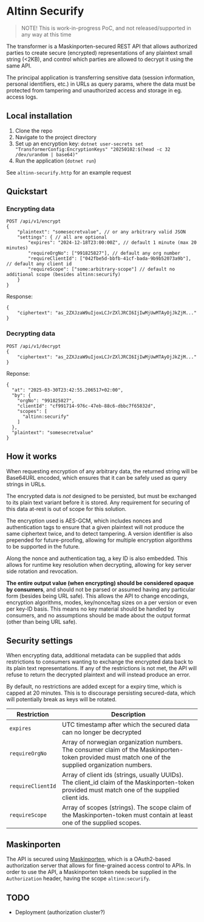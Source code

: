 # Altinn Securify

> NOTE! This is work-in-progress PoC, and not released/supported in any way at this time

The transformer is a Maskinporten-secured REST API that allows authorized parties to create secure (encrypted) representations of any plaintext small string (<2KB), and control which parties are allowed to decrypt it using the same API.

The principal application is transferring sensitive data (session information, personal identifiers, etc.) in URLs as query params, where the data must be protected from tampering and unauthorized access and storage in eg. access logs.

## Local installation

1. Clone the repo
2. Navigate to the project directory
3. Set up an encryption key: `dotnet user-secrets set "TransformerConfig:EncryptionKeys" "20250102:$(head -c 32 /dev/urandom | base64)"`
4. Run the application (`dotnet run`)

See `altinn-securify.http` for an example request

## Quickstart

### Encrypting data

```http
POST /api/v1/encrypt
{
    "plaintext": "somesecretvalue", // or any arbitrary valid JSON
    "settings": { // all are optional
        "expires": "2024-12-18T23:00:00Z", // default 1 minute (max 20 minutes)
        "requireOrgNo": ["991825827"], // default any org number
        "requireClientId": ["042fbe5d-bbfb-41cf-bada-9b9b52073a9b"], // default any client id
        "requireScope": ["some:arbitrary-scope"] // default no additional scope (besides altinn:securify)
    }
}
```
Response:
```http
{
    "ciphertext": "as_2ZXJzaW9uIjoxLCJrZXlJRCI6IjIwMjUwMTAyOjJkZjM..."
}
```

### Decrypting data

```http
POST /api/v1/decrypt
{
    "ciphertext": "as_2ZXJzaW9uIjoxLCJrZXlJRCI6IjIwMjUwMTAyOjJkZjM..."
}
```
Reponse:
```jsonc
{
  "at": "2025-03-30T23:42:55.206517+02:00",
  "by": {
    "orgNo": "991825827",
    "clientId": "cf991714-976c-47eb-88c6-dbbc7f65832d",
    "scopes": [
      "altinn:securify"
    ]
  },
  "plaintext": "somesecretvalue"
}
```

## How it works

When requesting encryption of any arbitrary data, the returned string will be Base64URL encoded, which ensures that it can be safely used as query strings in URLs.

The encrypted data is *not* designed to be persisted, but must be exchanged to its plain text variant before it is stored. Any requirement for securing of this data at-rest is out of scope for this solution.

The encryption used is AES-GCM, which includes nonces and authentication tags to ensure that a given plaintext will not produce the same ciphertext twice, and to detect tampering. A version identifier is also prepended for future-proofing, allowing for multiple encryption algorithms to be supported in the future.

Along the nonce and authentication tag, a key ID is also embedded. This allows for runtime key resolution when decrypting, allowing for key server side rotation and revocation. 

**The entire output value (when encrypting) should be considered opaque by consumers**, and should not be parsed or assumed having any particular form (besides being URL safe). This allows the API to change encodings, encryption algorithms, modes, key/nonce/tag sizes on a per version or even per key-ID basis. This means no key material should be handled by consumers, and no assumptions should be made about the output format (other than being URL safe).

## Security settings

When encrypting data, additional metadata can be supplied that adds restrictions to consumers wanting to exchange the encrypted data back to its plain text representations. If any of the restrictions is not met, the API will refuse to return the decrypted plaintext and will instead produce an error.

By default, no restrictions are added except for a expiry time, which is capped at 20 minutes. This is to discourage persisting secured-data, which will potentially break as keys will be rotated.

| Restriction | Description |
|-------------|-------------|
| `expires` | UTC timestamp after which the secured data can no longer be decrypted |
| `requireOrgNo` | Array of norwegian organization numbers. The consumer claim of the Maskinporten-token provided must match one of the supplied organization numbers. |
| `requireClientId` | Array of client ids (strings, usually UUIDs). The client_id claim of the Maskinporten-token provided must match one of the supplied client ids. |
| `requireScope` | Array of scopes (strings). The scope claim of the Maskinporten-token must contain at least one of the supplied scopes. |

## Maskinporten

The API is secured using [Maskinporten](https://docs.digdir.no/docs/Maskinporten/maskinporten_summary), which is a OAuth2-based authorization server that allows for fine-grained access control to APIs. In order to use the API, a Maskinporten token needs be supplied in the `Authorization` header, having the scope `altinn:securify`. 

## TODO

* Deployment (authorization cluster?)
